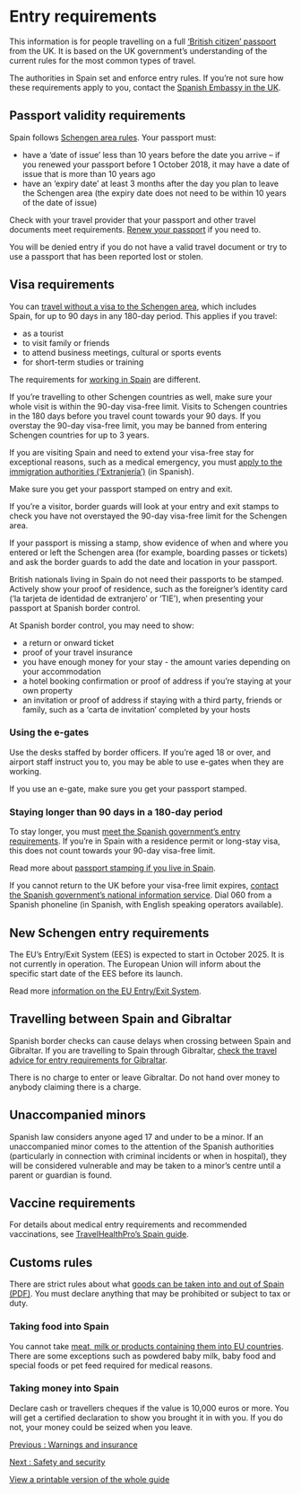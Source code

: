 # Entry requirements

This information is for people travelling on a full [‘British citizen’ passport](https://www.gov.uk/types-of-british-nationality) from the UK. It is based on the UK government’s understanding of the current rules for the most common types of travel.

The authorities in Spain set and enforce entry rules. If you’re not sure how these requirements apply to you, contact the [Spanish Embassy in the UK](https://www.exteriores.gob.es/Embajadas/londres/en/Paginas/index.aspx).

## Passport validity requirements

Spain follows [Schengen area rules](https://europa.eu/youreurope/citizens/travel/entry-exit/non-eu-nationals/index_en.htm). Your passport must:

* have a ‘date of issue’ less than 10 years before the date you arrive – if you renewed your passport before 1 October 2018, it may have a date of issue that is more than 10 years ago
* have an ‘expiry date’ at least 3 months after the day you plan to leave the Schengen area (the expiry date does not need to be within 10 years of the date of issue)

Check with your travel provider that your passport and other travel documents meet requirements. [Renew your passport](https://www.gov.uk/renew-adult-passport/renew) if you need to.

You will be denied entry if you do not have a valid travel document or try to use a passport that has been reported lost or stolen.

## Visa requirements

You can [travel without a visa to the Schengen area](https://www.gov.uk/travel-to-eu-schengen-area), which includes Spain, for up to 90 days in any 180-day period. This applies if you travel:

* as a tourist
* to visit family or friends
* to attend business meetings, cultural or sports events
* for short-term studies or training

The requirements for [working in Spain](https://www.gov.uk/guidance/travel-to-spain-for-work) are different.

If you’re travelling to other Schengen countries as well, make sure your whole visit is within the 90-day visa-free limit. Visits to Schengen countries in the 180 days before you travel count towards your 90 days. If you overstay the 90-day visa-free limit, you may be banned from entering Schengen countries for up to 3 years.

If you are visiting Spain and need to extend your visa-free stay for exceptional reasons, such as a medical emergency, you must [apply to the immigration authorities (‘Extranjería’)](https://www.inclusion.gob.es/web/migraciones/w/autorizacion-de-residencia-temporal-por-circunstancias-excepcionales-por-razones-humanitarias.-incluye-anexo-de-autorizacion-de-trabajo-hi-39-) (in Spanish).

Make sure you get your passport stamped on entry and exit.

If you’re a visitor, border guards will look at your entry and exit stamps to check you have not overstayed the 90-day visa-free limit for the Schengen area.

If your passport is missing a stamp, show evidence of when and where you entered or left the Schengen area (for example, boarding passes or tickets) and ask the border guards to add the date and location in your passport.

British nationals living in Spain do not need their passports to be stamped. Actively show your proof of residence, such as the foreigner’s identity card (‘la tarjeta de identidad de extranjero’ or ‘TIE’), when presenting your passport at Spanish border control.

At Spanish border control, you may need to show:

* a return or onward ticket
* proof of your travel insurance
* you have enough money for your stay - the amount varies depending on your accommodation
* a hotel booking confirmation or proof of address if you’re staying at your own property
* an invitation or proof of address if staying with a third party, friends or family, such as a ‘carta de invitation’ completed by your hosts

### Using the e-gates

Use the desks staffed by border officers. If you’re aged 18 or over, and airport staff instruct you to, you may be able to use e-gates when they are working.

If you use an e-gate, make sure you get your passport stamped.

### Staying longer than 90 days in a 180-day period

To stay longer, you must [meet the Spanish government’s entry requirements](https://www.exteriores.gob.es/Consulados/londres/en/ServiciosConsulares/Paginas/Consular/Visado-de-trabajo-por-cuenta-ajena.aspx). If you’re in Spain with a residence permit or long-stay visa, this does not count towards your 90-day visa-free limit.

Read more about [passport stamping if you live in Spain](https://www.gov.uk/guidance/living-in-spain#passports-and-travel).

If you cannot return to the UK before your visa-free limit expires, [contact the Spanish government’s national information service](https://sede.administracionespublicas.gob.es/pagina/index/directorio/ayuda_extranjeria/language/en). Dial 060 from a Spanish phoneline (in Spanish, with English speaking operators available).

## New Schengen entry requirements

The EU’s Entry/Exit System (EES) is expected to start in October 2025. It is not currently in operation. The European Union will inform about the specific start date of the EES before its launch.

Read more [information on the EU Entry/Exit System](https://www.gov.uk/guidance/eu-entryexit-system).

## Travelling between Spain and Gibraltar

Spanish border checks can cause delays when crossing between Spain and Gibraltar. If you are travelling to Spain through Gibraltar, [check the travel advice for entry requirements for Gibraltar](https://www.gov.uk/foreign-travel-advice/gibraltar).

There is no charge to enter or leave Gibraltar. Do not hand over money to anybody claiming there is a charge.

## Unaccompanied minors

Spanish law considers anyone aged 17 and under to be a minor. If an unaccompanied minor comes to the attention of the Spanish authorities (particularly in connection with criminal incidents or when in hospital), they will be considered vulnerable and may be taken to a minor’s centre until a parent or guardian is found.

## Vaccine requirements

For details about medical entry requirements and recommended vaccinations, see [TravelHealthPro’s Spain guide](https://travelhealthpro.org.uk/country/203/spain#Vaccine_Recommendations).

## Customs rules

There are strict rules about what [goods can be taken into and out of Spain (PDF)](https://sede.agenciatributaria.gob.es/static_files/Sede/Tema/Viajeros_Desplazados/Viajeros/Brochure_Travellers_arriving_from_non_EU_countries.pdf). You must declare anything that may be prohibited or subject to tax or duty.

### Taking food into Spain

You cannot take [meat, milk or products containing them into EU countries](https://food.ec.europa.eu/animals/animal-products-movements/personal-imports_en). There are some exceptions such as powdered baby milk, baby food and special foods or pet feed required for medical reasons.

### Taking money into Spain

Declare cash or travellers cheques if the value is 10,000 euros or more. You will get a certified declaration to show you brought it in with you. If you do not, your money could be seized when you leave.

[Previous
:
Warnings and insurance](/foreign-travel-advice/spain)

[Next
:
Safety and security](/foreign-travel-advice/spain/safety-and-security)

[View a printable version of the whole guide](/foreign-travel-advice/spain/print)